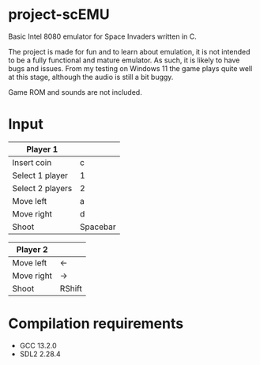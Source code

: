 # project-scEMU

Basic Intel 8080 emulator for Space Invaders written in C.

The project is made for fun and to learn about emulation, it is not intended to be a fully functional and mature emulator. As such, it is likely to have bugs and issues. From my testing on Windows 11 the game plays quite well at this stage, although the audio is still a bit buggy.

Game ROM and sounds are not included.

# Input
| Player 1  |  |
| ------------- | ------------- |
| Insert coin  | c  |
| Select 1 player  | 1  |
| Select 2 players  | 2  |
| Move left  | a  |
| Move right  | d  |
| Shoot | Spacebar  |

| Player 2  |  |
| ------------- | ------------- |
| Move left  | ←  |
| Move right  | →  |
| Shoot | RShift  |


# Compilation requirements
 - GCC 13.2.0
 - SDL2 2.28.4
